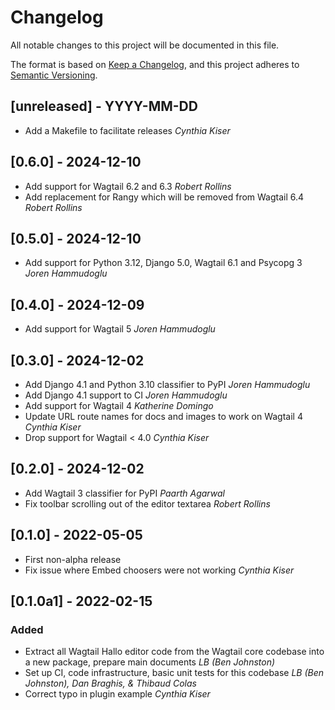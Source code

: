 # Changelog

All notable changes to this project will be documented in this file.

The format is based on [Keep a Changelog](https://keepachangelog.com/en/1.0.0/), and this project adheres to [Semantic Versioning](https://semver.org/spec/v2.0.0.html).

## [unreleased] - YYYY-MM-DD

- Add a Makefile to facilitate releases _Cynthia Kiser_

## [0.6.0] - 2024-12-10

- Add support for Wagtail 6.2 and 6.3 _Robert Rollins_
- Add replacement for Rangy which will be removed from Wagtail 6.4 _Robert Rollins_

## [0.5.0] - 2024-12-10

- Add support for Python 3.12, Django 5.0, Wagtail 6.1 and Psycopg 3 _Joren Hammudoglu_

## [0.4.0] - 2024-12-09

- Add support for Wagtail 5 _Joren Hammudoglu_

## [0.3.0] - 2024-12-02

- Add Django 4.1 and Python 3.10 classifier to PyPI _Joren Hammudoglu_
- Add Django 4.1 support to CI _Joren Hammudoglu_
- Add support for Wagtail 4 _Katherine Domingo_
- Update URL route names for docs and images to work on Wagtail 4 _Cynthia Kiser_
- Drop support for Wagtail < 4.0 _Cynthia Kiser_

## [0.2.0] - 2024-12-02

- Add Wagtail 3 classifier for PyPI _Paarth Agarwal_
- Fix toolbar scrolling out of the editor textarea _Robert Rollins_

## [0.1.0] - 2022-05-05

- First non-alpha release
- Fix issue where Embed choosers were not working _Cynthia Kiser_

## [0.1.0a1] - 2022-02-15

### Added

- Extract all Wagtail Hallo editor code from the Wagtail core codebase into a new package, prepare main documents _LB (Ben Johnston)_
- Set up CI, code infrastructure, basic unit tests for this codebase _LB (Ben Johnston), Dan Braghis, & Thibaud Colas_
- Correct typo in plugin example _Cynthia Kiser_
